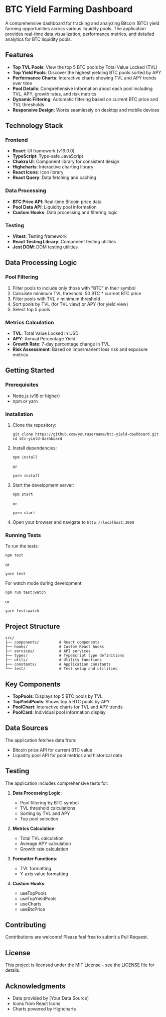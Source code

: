 # BTC Yield Farming Dashboard

A comprehensive dashboard for tracking and analyzing Bitcoin (BTC) yield farming opportunities across various liquidity pools. The application provides real-time data visualization, performance metrics, and detailed analytics for BTC liquidity pools.

## Features

- **Top TVL Pools**: View the top 5 BTC pools by Total Value Locked (TVL)
- **Top Yield Pools**: Discover the highest yielding BTC pools sorted by APY
- **Performance Charts**: Interactive charts showing TVL and APY trends over time
- **Pool Details**: Comprehensive information about each pool including TVL, APY, growth rates, and risk metrics
- **Dynamic Filtering**: Automatic filtering based on current BTC price and TVL thresholds
- **Responsive Design**: Works seamlessly on desktop and mobile devices

## Technology Stack

### Frontend
- **React**: UI framework (v19.0.0)
- **TypeScript**: Type-safe JavaScript
- **Chakra UI**: Component library for consistent design
- **Highcharts**: Interactive charting library
- **React Icons**: Icon library
- **React Query**: Data fetching and caching

### Data Processing
- **BTC Price API**: Real-time Bitcoin price data
- **Pool Data API**: Liquidity pool information
- **Custom Hooks**: Data processing and filtering logic

### Testing
- **Vitest**: Testing framework
- **React Testing Library**: Component testing utilities
- **Jest DOM**: DOM testing utilities

## Data Processing Logic

### Pool Filtering
1. Filter pools to include only those with "BTC" in their symbol
2. Calculate minimum TVL threshold: 50 BTC * current BTC price
3. Filter pools with TVL ≥ minimum threshold
4. Sort pools by TVL (for TVL view) or APY (for yield view)
5. Select top 5 pools

### Metrics Calculation
- **TVL**: Total Value Locked in USD
- **APY**: Annual Percentage Yield
- **Growth Rate**: 7-day percentage change in TVL
- **Risk Assessment**: Based on impermanent loss risk and exposure metrics

## Getting Started

### Prerequisites
- Node.js (v16 or higher)
- npm or yarn

### Installation

1. Clone the repository:
   ```
   git clone https://github.com/yourusername/btc-yield-dashboard.git
   cd btc-yield-dashboard
   ```

2. Install dependencies:
   ```
   npm install
   ```
   or
   ```
   yarn install
   ```

3. Start the development server:
   ```
   npm start
   ```
   or
   ```
   yarn start
   ```

4. Open your browser and navigate to `http://localhost:3000`

### Running Tests

To run the tests:

```
npm test
```

or

```
yarn test
```

For watch mode during development:

```
npm run test:watch
```

or

```
yarn test:watch
```

## Project Structure

```
src/
├── components/         # React components
├── hooks/              # Custom React hooks
├── services/           # API services
├── types/              # TypeScript type definitions
├── utils/              # Utility functions
├── constants/          # Application constants
└── test/               # Test setup and utilities
```

## Key Components

- **TopPools**: Displays top 5 BTC pools by TVL
- **TopYieldPools**: Shows top 5 BTC pools by APY
- **PoolChart**: Interactive charts for TVL and APY trends
- **PoolCard**: Individual pool information display

## Data Sources

The application fetches data from:
- Bitcoin price API for current BTC value
- Liquidity pool API for pool metrics and historical data

## Testing

The application includes comprehensive tests for:

1. **Data Processing Logic**:
   - Pool filtering by BTC symbol
   - TVL threshold calculations
   - Sorting by TVL and APY
   - Top pool selection

2. **Metrics Calculation**:
   - Total TVL calculation
   - Average APY calculation
   - Growth rate calculation

3. **Formatter Functions**:
   - TVL formatting
   - Y-axis value formatting

4. **Custom Hooks**:
   - useTopPools
   - useTopYieldPools
   - useCharts
   - useBtcPrice

## Contributing

Contributions are welcome! Please feel free to submit a Pull Request.

## License

This project is licensed under the MIT License - see the LICENSE file for details.

## Acknowledgments

- Data provided by [Your Data Source]
- Icons from React Icons
- Charts powered by Highcharts
